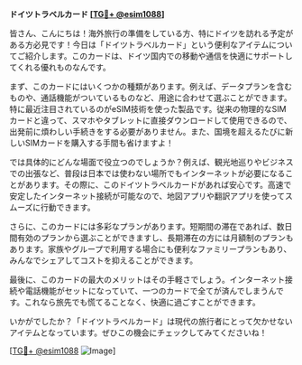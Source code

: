 **ドイツトラベルカード [[TG💪+ @esim1088](https://t.me/s/esim1088)]**

皆さん、こんにちは！海外旅行の準備をしている方、特にドイツを訪れる予定がある方必見です！今日は「ドイツトラベルカード」という便利なアイテムについてご紹介します。このカードは、ドイツ国内での移動や通信を快適にサポートしてくれる優れものなんです。

まず、このカードにはいくつかの種類があります。例えば、データプランを含むものや、通話機能がついているものなど、用途に合わせて選ぶことができます。特に最近注目されているのがeSIM技術を使った製品です。従来の物理的なSIMカードと違って、スマホやタブレットに直接ダウンロードして使用できるので、出発前に煩わしい手続きをする必要がありません。また、国境を超えるたびに新しいSIMカードを購入する手間も省けますよ！

では具体的にどんな場面で役立つのでしょうか？例えば、観光地巡りやビジネスでの出張など、普段は日本では使わない場所でもインターネットが必要になることがあります。その際に、このドイツトラベルカードがあれば安心です。高速で安定したインターネット接続が可能なので、地図アプリや翻訳アプリを使ってスムーズに行動できます。

さらに、このカードには多彩なプランがあります。短期間の滞在であれば、数日間有効のプランから選ぶことができますし、長期滞在の方には月額制のプランもあります。家族やグループで利用する場合にも便利なファミリープランもあり、みんなでシェアしてコストを抑えることができます。

最後に、このカードの最大のメリットはその手軽さでしょう。インターネット接続や電話機能がセットになっていて、一つのカードで全てが済んでしまうんです。これなら旅先でも慌てることなく、快適に過ごすことができます。

いかがでしたか？「ドイツトラベルカード」は現代の旅行者にとって欠かせないアイテムとなっています。ぜひこの機会にチェックしてみてくださいね！

[[TG💪+ @esim1088](https://t.me/s/esim1088) ![Image](https://i.postimg.cc/Y0z9fWf4/image.png)]